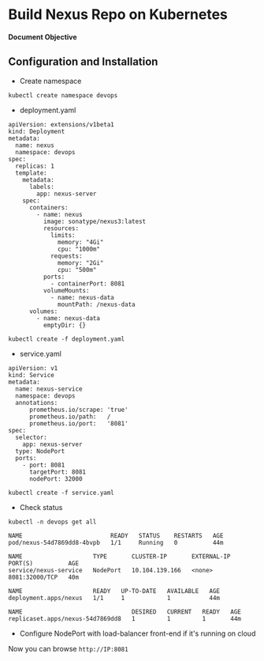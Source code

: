 # Build Nexus Repo on Kubernetes

#### Document Objective

## Configuration and Installation

- Create namespace

```
kubectl create namespace devops
```

- deployment.yaml

```
apiVersion: extensions/v1beta1
kind: Deployment
metadata:
  name: nexus
  namespace: devops
spec:
  replicas: 1
  template:
    metadata:
      labels:
        app: nexus-server
    spec:
      containers:
        - name: nexus
          image: sonatype/nexus3:latest
          resources:
            limits:
              memory: "4Gi"
              cpu: "1000m"
            requests:
              memory: "2Gi"
              cpu: "500m"
          ports:
            - containerPort: 8081
          volumeMounts:
            - name: nexus-data
              mountPath: /nexus-data
      volumes:
        - name: nexus-data
          emptyDir: {}
```

```
kubectl create -f deployment.yaml
```

- service.yaml

```
apiVersion: v1
kind: Service
metadata:
  name: nexus-service
  namespace: devops
  annotations:
      prometheus.io/scrape: 'true'
      prometheus.io/path:   /
      prometheus.io/port:   '8081'
spec:
  selector:
    app: nexus-server
  type: NodePort  
  ports:
    - port: 8081
      targetPort: 8081
      nodePort: 32000
```

```
kubectl create -f service.yaml
```

- Check status

```
kubectl -n devops get all

NAME                         READY   STATUS    RESTARTS   AGE
pod/nexus-54d7869dd8-4bvpb   1/1     Running   0          44m

NAME                    TYPE       CLUSTER-IP       EXTERNAL-IP   PORT(S)          AGE
service/nexus-service   NodePort   10.104.139.166   <none>        8081:32000/TCP   40m

NAME                    READY   UP-TO-DATE   AVAILABLE   AGE
deployment.apps/nexus   1/1     1            1           44m

NAME                               DESIRED   CURRENT   READY   AGE
replicaset.apps/nexus-54d7869dd8   1         1         1       44m
```

- Configure NodePort with load-balancer front-end if it's running on cloud

Now you can browse ```http://IP:8081```
